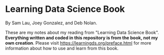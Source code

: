 # Learning Data Science Book 
By Sam Lau, Joey Gonzalez, and Deb Nolan.

These are my notes about my reading from "Learning Data Science Book". **Everything written and coded in this repository is from the book, not my own creation**. Please visit https://learningds.org/preface.html for more information about how to use and learn from this book. 
